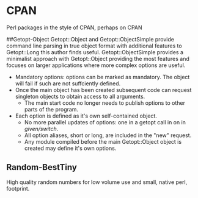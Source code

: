 # CPAN
Perl packages in the style of CPAN, perhaps on CPAN

##Getopt-Object
Getopt::Object and Getopt::ObjectSimple provide command line parsing 
in true object format with additional features to Getopt::Long this
author finds useful. Getopt::ObjectSimple provides a minimalist
approach with Getopt::Object providing the most features and 
focuses on larger applications where more complex options are useful. 

* Mandatory options: options can be marked as mandatory. The object will fail if such are not suffciently defined.
* Once the main object has been created subsequent code can request singleton objects to obtain access to all arguments. 
   * The main start code no longer needs to publish options to other parts of the program.
* Each option is defined as it's own self-contained object. 
   * No more parallel updates of options: one in a getopt call in on in *given/switch*.
   * All option aliases, short or long, are included in the "new" request.
   * Any module compiled before the main Getopt::Object object is created may define it's own options. 

## Random-BestTiny
High quality random numbers for low volume use and small, native perl, footprint.

